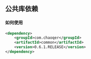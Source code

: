 ## 公共库依赖

#### 如何使用

```xml
<dependency>
    <groupId>com.chaoqer</groupId>
    <artifactId>common</artifactId>
    <version>0.6.1.RELEASE</version>
</dependency>
```
